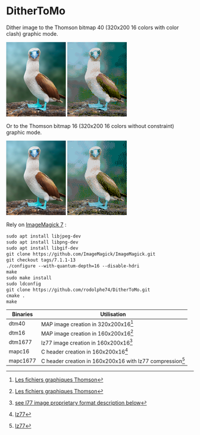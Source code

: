 # DitherToMo
Dither image to the Thomson bitmap 40 (320x200 16 colors with color clash) graphic mode.

<img src="images/original.png">   <img src="images/thomsonReprocessed.gif">

Or to the Thomson bitmap 16 (320x200 16 colors without constraint) graphic mode.

<img src="images/original.png">   <img src="images/ditheredth16.gif">

Rely on [ImageMagick 7](https://github.com/ImageMagick/ImageMagick) :

```shell
sudo apt install libjpeg-dev
sudo apt install libpng-dev
sudo apt install libgif-dev
git clone https://github.com/ImageMagick/ImageMagick.git
git checkout tags/7.1.1-13
./configure --with-quantum-depth=16 --disable-hdri
make
sudo make install
sudo ldconfig
git clone https://github.com/rodolphe74/DitherToMo.git
cmake .
make
```

Binaries|Utilisation
---|---
dtm40|MAP image creation in 320x200x16[^1]
dtm16|MAP image creation in 160x200x16[^1]
dtm1677|lz77 image creation in 160x200x16[^3]
mapc16|C header creation in 160x200x16[^2]
mapc1677|C header creation in 160x200x16 with lz77 compression[^2]
[^1]:[Les fichiers graphiques Thomson](http://collection.thomson.free.fr/code/articles/prehisto_bulletin/page.php?XI=0&XJ=13)
[^2]:[lz77](https://github.com/rodolphe74/lz77)
[^3]:[see l77 image proprietary format description below](https://github.com/rodolphe74/lz77)
